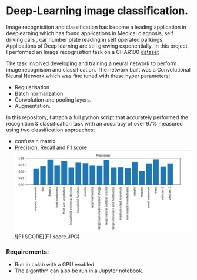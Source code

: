 # Deep-Learning image classification.

Image recognisition and classification has become a leading application in deeplearning which has found applications in Medical diagnosis, self driving cars , car number plate reading in self operated parkings. Applications of Deep learning are still growing exponentially. 
In this project, I performed an Image recognisition task on a CIFAR100 [dataset](https://www.cs.toronto.edu/~kriz/cifar.html) 

The task involved developing and training a neural network to perform image recognision and classification. The network built was a Convolutional Neural Network which was fine tuned with these hyper parameters;

* Regularisation
* Batch normalization
* Convolution and pooling layers.
* Augmentation.

In this repository, I attach a full python script that accurately performed the recognition & classification task with an accuracy of over 97% measured using two classification approaches;

* confussin matrix.
* Precision, Recall and F1 score
![Precision](Precision.JPG)
![F1 SCORE](F1 score.JPG)

### Requirements:
* Run in colab with a GPU enabled.
* The algorithm can also be run in a Jupyter notebook.
